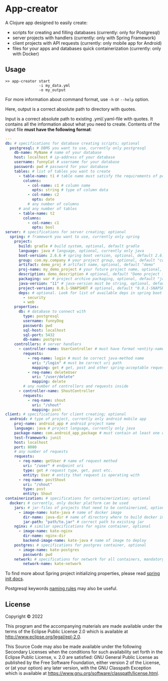 # App-creator

A Clojure app designed to easily create:
- scripts for creating and filling databases (currently: only for Postgresql)
- server projects with handlers (currently: only with Spring Framework)
- client projects with API requests (currently: only mobile app for Android)
- files for your apps and databases quick containerization (currently: only with Docker)

## Usage

```
>> app-creator start
               -i my_data.yml 
               -o my_output
```
For more information about command format, use `-h` or `--help` option.

Here, output is a correct absolute path to directory with quotes.

Input is a correct absolute path to existing .yml/.yaml-file with quotes. 
It contains all the information about what you need to create.
Contents of the input file **must have the following format**:

```yaml
--- 
db: # specifications for database creating scripts; optional  
  postgresql: # DBMS you want to use, currently only postgresql
    db-name: MyName # name of your database
    host: localhost # ip-address of your database
    username: funnyCat # username for your database
    password: pwd # password for your database
    tables: # list of tables you want to create
      - table-name: t1 # table name must satisfy the requirements of postgresql
        columns:
          - col-name: c1 # column name
            opts: string # type of column data
          - col-name: c2
            opts: date
          # any number of columns
      # and any number of tables
      - table-name: t2 
        columns: 
          - col-name: c1 
            opts: bool
server: # specifications for server creating; optional
  spring: # framework you want to use, currently only spring
    project:
      build: gradle # build system, optional, default gradle
      language: java # language, optional, currently only java
      boot-version: 2.6.6 # spring boot version, optional, default 2.6.2
      group: com.my.company # your project group, optional, default "com.example"
      artifact: demo_proj # artifact name, optional, default "demo"
      proj-name: my_demo_project # your future project name, optional, default "demo"
      description: demo_description # optional, default "Demo project for Spring Boot" 
      packaging: war # project archive packaging, optional, default "jar"
      java-version: "11" # java-version must be string, optional, default 11
      project-version: 0.0.1-SNAPSHOT # optional, default "0.0.1-SNAPSHOT"
      deps: # optional. Look for list of available deps in spring boot documentation
        - security
        - web
    properties: 
      db: # database to connect with 
        type: postgresql
        username: funnyDog
        password: pwd
        sql-host: localhost
        sql-port: 5432
        db-name: postgres
    controllers: # server handlers
      - controller-name: UserController # must have format <entity-name>Controller
        requests:
          - req-name: login # must be correct java-method name
            uri: "/login" # must be correct uri path
            mapping: get # get, post and other spring-acceptable request mappings
          - req-name: deleteUser
            uri: "/user/delete"
            mapping: delete
        # any number of controllers and requests inside
      - controller-name: ShoutController
        requests:
          - req-name: shout
            uri: "/shout"
            mapping: post
client: # specifications for client creating; optional
  android: # type of project, currently only android mobile app
    proj-name: android_app # android project name
    language: java # project language, currently only java
    package-name: com.android_app_package # must contain at least one dot
    test-framework: junit
    host: localhost
    port: 8080
    # any number of requests
    requests:
      - req-name: getUser # name of request method
        uri: "/user" # endpoint uri
        type: get # request type, get, post etc.
        entity: User # entity that request is operating with
      - req-name: postShout
        uri: "/shout"
        type: post
        entity: Shout
containerization: # specifications for containerization; optional
  docker: # currently, only docker platform can be used
    jars: # jar-files of projects that need to be containerized, optional
      - image-name: kate-java # name of docker image
        dir-name: java-dir # name of directory where to build docker image
        jar-path: "path/to.jar" # correct path to existing jar
    nginx: # similar specifications for nginx container, optional
      - image-name: kate-nginx
        dir-name: nginx-dir
        backend-image-name: kate-java # name of image to deploy
    postgres: # specifications for postgres container, optional
      - image-name: kate-postgres
        password: pwd
    network: # specifications for network for all containers, mandatory
        network-name: kate-network
```
To find more about Spring project initializing properties, please 
read [spring init docs](https://docs.spring.io/spring-boot/docs/current/reference/html/cli.html#cli.using-the-cli.initialize-new-project).

Postgresql keywords [naming rules](https://www.postgresql.org/docs/7.0/syntax525.htm) may also be useful.

## License

Copyright © 2022

This program and the accompanying materials are made available under the
terms of the Eclipse Public License 2.0 which is available at
http://www.eclipse.org/legal/epl-2.0.

This Source Code may also be made available under the following Secondary
Licenses when the conditions for such availability set forth in the Eclipse
Public License, v. 2.0 are satisfied: GNU General Public License as published by
the Free Software Foundation, either version 2 of the License, or (at your
option) any later version, with the GNU Classpath Exception which is available
at https://www.gnu.org/software/classpath/license.html.
